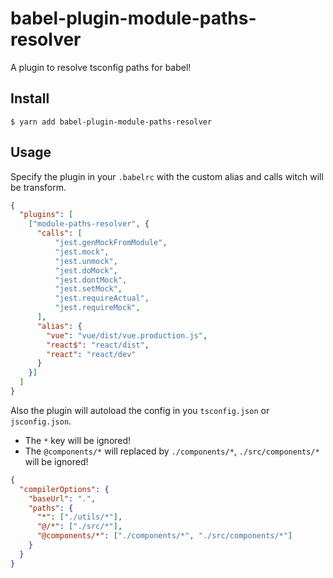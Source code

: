 # babel-plugin-module-paths-resolver
A plugin to resolve tsconfig paths for babel!

## Install
``` shell
$ yarn add babel-plugin-module-paths-resolver
```

## Usage
Specify the plugin in your `.babelrc` with the custom alias and calls witch will be transform.
``` json
{
  "plugins": [
    ["module-paths-resolver", {
      "calls": [
          "jest.genMockFromModule",
          "jest.mock",
          "jest.unmock",
          "jest.doMock",
          "jest.dontMock",
          "jest.setMock",
          "jest.requireActual",
          "jest.requireMock",
      ],
      "alias": {
        "vue": "vue/dist/vue.production.js",
        "react$": "react/dist",
        "react": "react/dev"
      }
    }]
  ]
}
```

Also the plugin will autoload the config in you `tsconfig.json` or `jsconfig.json`.
* The `*` key will be ignored!
* The `@components/*` will replaced by `./components/*`, `./src/components/*` will be ignored!
``` json
{
  "compilerOptions": {
    "baseUrl": ".",
    "paths": {
      "*": ["./utils/*"],
      "@/*": ["./src/*"],
      "@components/*": ["./components/*", "./src/components/*"]
    }
  }
}
```
